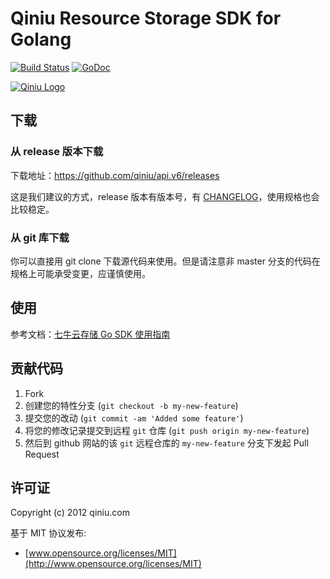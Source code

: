 Qiniu Resource Storage SDK for Golang
===

[![Build Status](https://travis-ci.org/qiniu/api.v6.svg?branch=develop)](https://travis-ci.org/qiniu/api.v6) [![GoDoc](https://godoc.org/github.com/qiniu/api.v6?status.svg)](https://godoc.org/github.com/qiniu/api.v6)

[![Qiniu Logo](http://qiniutek.com/images/logo-2.png)](http://qiniu.com/)

## 下载

### 从 release 版本下载

下载地址：https://github.com/qiniu/api.v6/releases

这是我们建议的方式，release 版本有版本号，有 [CHANGELOG](https://github.com/qiniu/api.v6/blob/develop/CHANGELOG.md)，使用规格也会比较稳定。

### 从 git 库下载

你可以直接用 git clone 下载源代码来使用。但是请注意非 master 分支的代码在规格上可能承受变更，应谨慎使用。


## 使用

参考文档：[七牛云存储 Go SDK 使用指南](https://github.com/qiniu/api.v6/tree/develop/docs)

## 贡献代码

1. Fork
2. 创建您的特性分支 (`git checkout -b my-new-feature`)
3. 提交您的改动 (`git commit -am 'Added some feature'`)
4. 将您的修改记录提交到远程 `git` 仓库 (`git push origin my-new-feature`)
5. 然后到 github 网站的该 `git` 远程仓库的 `my-new-feature` 分支下发起 Pull Request

## 许可证

Copyright (c) 2012 qiniu.com

基于 MIT 协议发布:

* [www.opensource.org/licenses/MIT](http://www.opensource.org/licenses/MIT)
